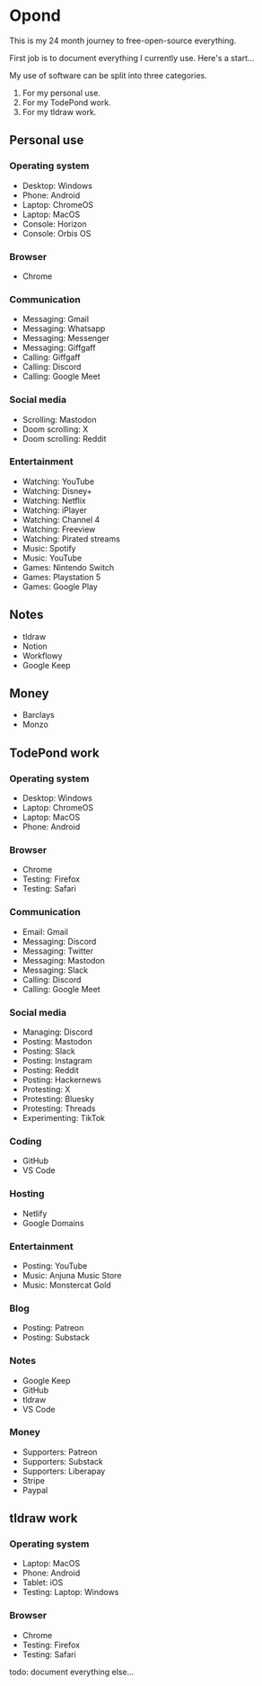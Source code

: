 # Opond
This is my 24 month journey to free-open-source everything.

First job is to document everything I currently use. Here's a start...

My use of software can be split into three categories.

1. For my personal use.
2. For my TodePond work.
3. For my tldraw work.

## Personal use

### Operating system

- Desktop: Windows
- Phone: Android
- Laptop: ChromeOS
- Laptop: MacOS
- Console: Horizon
- Console: Orbis OS

### Browser

- Chrome

### Communication

- Messaging: Gmail
- Messaging: Whatsapp
- Messaging: Messenger
- Messaging: Giffgaff
- Calling: Giffgaff
- Calling: Discord
- Calling: Google Meet

### Social media

- Scrolling: Mastodon
- Doom scrolling: X
- Doom scrolling: Reddit

### Entertainment

- Watching: YouTube
- Watching: Disney+
- Watching: Netflix
- Watching: iPlayer
- Watching: Channel 4
- Watching: Freeview
- Watching: Pirated streams
- Music: Spotify
- Music: YouTube
- Games: Nintendo Switch
- Games: Playstation 5
- Games: Google Play

## Notes
- tldraw
- Notion
- Workflowy
- Google Keep

## Money
- Barclays
- Monzo

## TodePond work

### Operating system

- Desktop: Windows
- Laptop: ChromeOS
- Laptop: MacOS
- Phone: Android

### Browser

- Chrome
- Testing: Firefox
- Testing: Safari

### Communication

- Email: Gmail
- Messaging: Discord
- Messaging: Twitter
- Messaging: Mastodon
- Messaging: Slack
- Calling: Discord
- Calling: Google Meet

### Social media

- Managing: Discord
- Posting: Mastodon
- Posting: Slack
- Posting: Instagram
- Posting: Reddit
- Posting: Hackernews
- Protesting: X
- Protesting: Bluesky
- Protesting: Threads
- Experimenting: TikTok

### Coding

- GitHub
- VS Code

### Hosting

- Netlify
- Google Domains

### Entertainment

- Posting: YouTube
- Music: Anjuna Music Store
- Music: Monstercat Gold

### Blog

- Posting: Patreon
- Posting: Substack

### Notes
- Google Keep
- GitHub
- tldraw
- VS Code

### Money

- Supporters: Patreon
- Supporters: Substack
- Supporters: Liberapay
- Stripe
- Paypal

## tldraw work 

### Operating system

- Laptop: MacOS
- Phone: Android
- Tablet: iOS
- Testing: Laptop: Windows

### Browser

- Chrome
- Testing: Firefox
- Testing: Safari

todo: document everything else...
